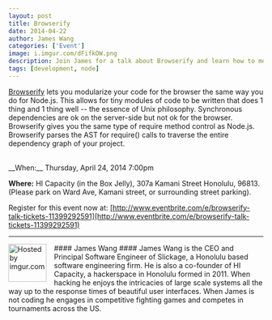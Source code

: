 ```yaml
--- 
layout: post
title: Browserify
date: 2014-04-22
author: James Wang
categories: ['Event']
image: i.imgur.com/dFifkOW.png
description: Join James for a talk about Browserify and learn how to modularize your browser code in a the same manner as Node.js code.
tags: [development, node]
---
```

<div style="float: left; margin-right: 15px; padding-right: 10px; background-color: #fff" >
<a href="http://i.imgur.com/dFifkOW><img src="http://i.imgur.com/dFifkOW.png" title="Hosted by imgur.com" /></a>
</div>

[Browserify](http://browserify.org) lets you modularize your code for the browser the same way you do for Node.js. This allows for tiny modules of code to be written that does 1 thing and 1 thing well -- the essence of Unix philosophy. Synchronous dependencies are ok on the server-side but not ok for the browser. Browserify gives you the same type of require method control as Node.js. Browserify parses the AST for require() calls to traverse the entire dependency graph of your project.

<br />
__When:__ Thursday, April 24, 2014 7:00pm

__Where:__ HI Capacity (in the Box Jelly), 307a Kamani Street Honolulu, 96813. (Please park on Ward Ave, Kamani street, or surrounding street parking).

Register for this event now at: [http://www.eventbrite.com/e/browserify-talk-tickets-11399292591](http://www.eventbrite.com/e/browserify-talk-tickets-11399292591)

---
<div style="float: left; margin-right: 15px;">
<a href="http://imgur.com/zCMOHqZ"><img src="http://i.imgur.com/zCMOHqZ.jpg" width="75" title="Hosted by imgur.com" /></a>
</div>
#### James Wang ####
James Wang is the CEO and Principal Software Engineer of Slickage, a Honolulu based software engineering firm. He is also a co-founder of HI Capacity, a hackerspace in Honolulu formed in 2011. When hacking he enjoys the intricacies of large scale systems all the way up to the response times of beautiful user interfaces. When James is not coding he engages in competitive fighting games and competes in tournaments across the US.

<br style="clear:both" />


